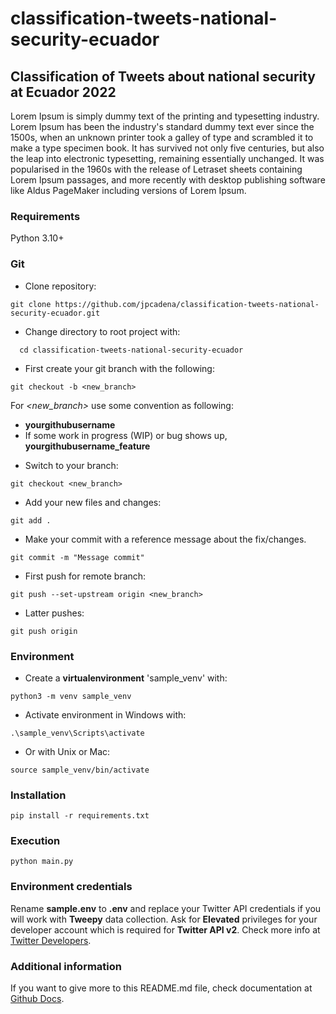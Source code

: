 # classification-tweets-national-security-ecuador

## Classification of Tweets about national security at Ecuador 2022
Lorem Ipsum is simply dummy text of the printing and typesetting industry.
Lorem Ipsum has been the industry's standard dummy text ever since the 1500s,
when an unknown printer took a galley of type and scrambled it to make a type
specimen book. It has survived not only five centuries, but also the leap into
electronic typesetting, remaining essentially unchanged. It was popularised in
the 1960s with the release of Letraset sheets containing Lorem Ipsum passages,
and more recently with desktop publishing software like Aldus PageMaker
including versions of Lorem Ipsum.

### Requirements
Python 3.10+

### Git
+ Clone repository:
```
git clone https://github.com/jpcadena/classification-tweets-national-security-ecuador.git
```

+ Change directory to root project with:

```
  cd classification-tweets-national-security-ecuador
```

+ First create your git branch with the following:
```
git checkout -b <new_branch>
```

For *<new_branch>* use some convention as following:
- **yourgithubusername**
- If some work in progress (WIP) or bug shows up, **yourgithubusername_feature**

+ Switch to your branch:
```
git checkout <new_branch>
```

+ Add your new files and changes:
```
git add .
```

+ Make your commit with a reference message about the fix/changes.
```
git commit -m "Message commit"
```

+ First push for remote branch:
```
git push --set-upstream origin <new_branch>
```

+ Latter pushes:
```
git push origin
```

### Environment

+ Create a **virtualenvironment** 'sample_venv' with:

```
python3 -m venv sample_venv
```

+ Activate environment in Windows with:

```
.\sample_venv\Scripts\activate
```

+ Or with Unix or Mac:

```
source sample_venv/bin/activate
```

### Installation

```
pip install -r requirements.txt
```

### Execution

```
python main.py
```

### Environment credentials

Rename **sample.env** to **.env** and replace your Twitter API credentials if
you will work with **Tweepy** data collection.
Ask for **Elevated** privileges for your developer account which is required
for **Twitter API v2**. Check more info
at [Twitter Developers](https://developer.twitter.com/en/portal/dashboard).


### Additional information
If you want to give more to this README.md file, check documentation at [Github Docs](https://docs.github.com/es/get-started/writing-on-github/getting-started-with-writing-and-formatting-on-github/basic-writing-and-formatting-syntax).
